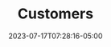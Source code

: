 ---
title: "Customers"
linkTitle: "Customers"
date: 2023-07-17T07:28:16-05:00
description: >
  During the purchase flow, there are two types of customers, _Anonymous users_ and _Registered users_. This section explains both types and shows how ton include them in a purchase.
weight: 10
tags: ["parenttopic"]
---
